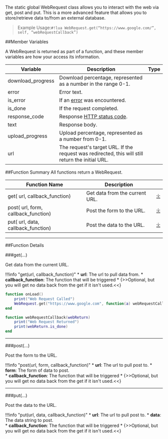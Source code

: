 The static global WebRequest class allows you to interact with the web via get, post and put. This is a more advanced feature that allows you to store/retrieve data to/from an external database.

> Example Usage:`#!lua WebRequest.get(“https://www.google.com/”, self, “webRequestCallback”)`

##Member Variables

A WebRequest is returned as part of a function, and these member variables are how your access its information.

Variable | Description | Type
-- | -- | :--
<a class="anchor" id="download_progress"></a>download_progress | Download percentage, represented as a number in the range 0-1. | [<span class="tag flo"></span>](types.md)
<a class="anchor" id="error"></a>error | Error text. | [<span class="tag str"></span>](types.md)
<a class="anchor" id="is_error"></a>is_error | If an [error](#error) was encountered. | [<span class="tag boo"></span>](types.md)
<a class="anchor" id="is_done"></a>is_done | If the request completed. | [<span class="tag boo"></span>](types.md)
<a class="anchor" id="response_code"></a>response_code | Response [HTTP status code](https://developer.mozilla.org/en-US/docs/Web/HTTP/Status). | [<span class="tag number"></span>](types.md)
<a class="anchor" id="text"></a>text | Response body. | [<span class="tag str"></span>](types.md)
<a class="anchor" id="upload_progress"></a>upload_progress | Upload percentage, represented as a number from 0-1. | [<span class="tag flo"></span>](types.md)
<a class="anchor" id="url"></a>url | The request's target URL. If the request was redirected, this will still return the initial URL. | [<span class="tag str"></span>](types.md)


##Function Summary
All functions return a WebRequest.

Function Name | Description | &nbsp;
-- | -- | --:
get([<span class="tag str"></span>](types.md) url, [<span class="tag fun"></span>](types.md#function) callback_function) | Get data from the current URL. | [:i:](#get)
post([<span class="tag str"></span>](types.md) url,  [<span class="tag tab"></span>](types.md) form, [<span class="tag fun"></span>](types.md#function) callback_function) | Post the form to the URL. | [:i:](#post)
put([<span class="tag str"></span>](types.md) url,  [<span class="tag str"></span>](types.md) data, [<span class="tag fun"></span>](types.md#function) callback_function) | Post the data to the URL. | [:i:](#put)

---


##Function Details

###get(...)

Get data from the current URL.

!!!info "get(url, callback_function)"
    * [<span class="tag str"></span>](types.md) **url**: The url to pull data from.
    * [<span class="tag fun"></span>](types.md#function) **callback_function**: The function that will be triggered
        * {>>Optional, but you will get no data back from the get if it isn't used.<<}

``` Lua
function onLoad()
    print("Web Request Called")
    WebRequest.get("https://www.google.com", function(a) webRequestCallback(a) end)
end

function webRequestCallback(webReturn)
    print("Web Request Returned")
    print(webReturn.is_done)
end
```

---


###post(...)

Post the form to the URL.

!!!info "post(url, form, callback_function)"
    * [<span class="tag str"></span>](types.md) **url**: The url to pull post to.
    * [<span class="tag tab"></span>](types.md) **form**: The form of data to post.    
    * [<span class="tag fun"></span>](types.md#function) **callback_function**: The function that will be triggered
        * {>>Optional, but you will get no data back from the get if it isn't used.<<}

---


###put(...)

Post the data to the URL.

!!!info "put(url, data, callback_function)"
    * [<span class="tag str"></span>](types.md) **url**: The url to pull post to.
    * [<span class="tag str"></span>](types.md) **data**: The data string to post.    
    * [<span class="tag fun"></span>](types.md#function) **callback_function**: The function that will be triggered
        * {>>Optional, but you will get no data back from the get if it isn't used.<<}
